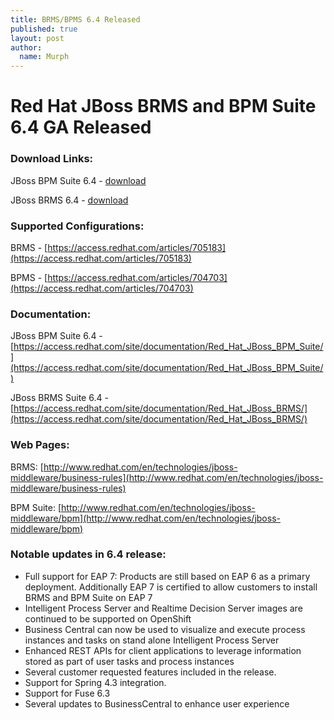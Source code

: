 ```yaml
---
title: BRMS/BPMS 6.4 Released
published: true
layout: post
author:
  name: Murph
---
```

# Red Hat JBoss BRMS and BPM Suite 6.4 GA Released

### Download Links:
JBoss BPM Suite 6.4 - [download](https://access.redhat.com/jbossnetwork/restricted/listSoftware.html?product=bpm.suite&downloadType=distributions)

JBoss BRMS 6.4 - [download](https://access.redhat.com/jbossnetwork/restricted/listSoftware.html?product=brms&downloadType=distributions)

### Supported Configurations:
BRMS - [https://access.redhat.com/articles/705183](https://access.redhat.com/articles/705183)

BPMS - [https://access.redhat.com/articles/704703](https://access.redhat.com/articles/704703)

### Documentation:
JBoss BPM Suite 6.4 - [https://access.redhat.com/site/documentation/Red_Hat_JBoss_BPM_Suite/](https://access.redhat.com/site/documentation/Red_Hat_JBoss_BPM_Suite/)

JBoss BRMS Suite 6.4 - [https://access.redhat.com/site/documentation/Red_Hat_JBoss_BRMS/](https://access.redhat.com/site/documentation/Red_Hat_JBoss_BRMS/)

### Web Pages:
BRMS: [http://www.redhat.com/en/technologies/jboss-middleware/business-rules](http://www.redhat.com/en/technologies/jboss-middleware/business-rules)

BPM Suite: [http://www.redhat.com/en/technologies/jboss-middleware/bpm](http://www.redhat.com/en/technologies/jboss-middleware/bpm)


### Notable updates in 6.4 release:
* Full support for EAP 7:  Products are still based on EAP 6 as a primary deployment.  Additionally EAP 7 is certified to allow customers to install BRMS and BPM Suite on EAP 7
* Intelligent Process Server and Realtime Decision Server images are continued to be supported on OpenShift
* Business Central can now be used to visualize and execute process instances and tasks on stand alone Intelligent Process Server
* Enhanced REST APIs for client applications to leverage information stored as part of user tasks and process instances
* Several customer requested features included in the release.
* Support for Spring 4.3 integration.
* Support for Fuse 6.3
* Several updates to BusinessCentral to enhance user experience
